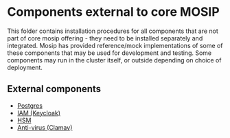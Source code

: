 # Components external to core MOSIP

This folder contains installation procedures for all components that are not part of core mosip offering - they need to be installed separately and integrated.  Mosip has provided reference/mock implementations of some of these components that may be used for development and testing.  Some components may run in the cluster itself, or outside depending on choice of deployment. 

## External components
* [Postgres](postgres/README.md)
* [IAM (Keycloak)](iam/README.md)
* [HSM](hsm/README.md)
* [Anti-virus (Clamav)](antivirus/clamav/README.md)
